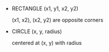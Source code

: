 - RECTANGLE (x1, y1, x2, y2)

    (x1, x2), (x2, y2) are opposite corners

- CIRCLE (x, y, radius)

    centered at (x, y) with radius